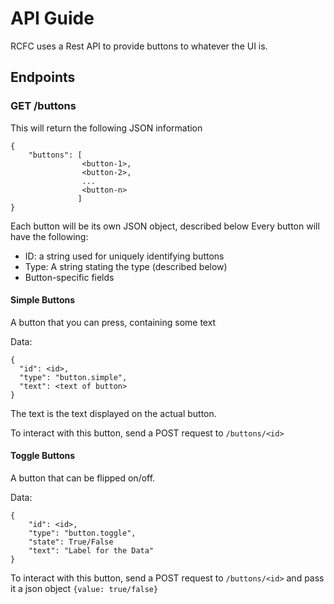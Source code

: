 # API Guide

RCFC uses a Rest API to provide buttons to whatever the UI is. 


## Endpoints

### GET /buttons

This will return the following JSON information
```
{
    "buttons": [
                <button-1>, 
                <button-2>, 
                ... 
                <button-n>
               ]
}
```

Each button will be its own JSON object, described below
Every button will have the following:

* ID: a string used for uniquely identifying buttons
* Type: A string stating the type (described below)
* Button-specific fields

#### Simple Buttons
A button that you can press, containing some text

Data: 
```
{
  "id": <id>,
  "type": "button.simple",
  "text": <text of button>
}
```

The text is the text displayed on the actual button.
 
To interact with this button, send a POST request to `/buttons/<id>`

#### Toggle Buttons
A button that can be flipped on/off.

Data: 
```
{
    "id": <id>,
    "type": "button.toggle",
    "state": True/False
    "text": "Label for the Data"
}
```

To interact with this button, send a POST request to `/buttons/<id>` and pass it a json object `{value: true/false}`
